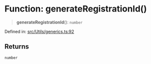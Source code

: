 # Function: generateRegistrationId()

> **generateRegistrationId**(): `number`

Defined in: [src/Utils/generics.ts:92](https://github.com/WhiskeySockets/Baileys/blob/2fdabb7f387029b680a2c5e056c7022c25b0f110/src/Utils/generics.ts#L92)

## Returns

`number`

